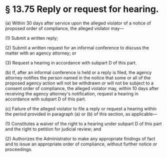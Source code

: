 # § 13.75   Reply or request for hearing.

(a) Within 30 days after service upon the alleged violator of a notice of proposed order of compliance, the alleged violator may—


(1) Submit a written reply;


(2) Submit a written request for an informal conference to discuss the matter with an agency attorney; or


(3) Request a hearing in accordance with subpart D of this part.


(b) If, after an informal conference is held or a reply is filed, the agency attorney notifies the person named in the notice that some or all of the proposed agency action will not be withdrawn or will not be subject to a consent order of compliance, the alleged violator may, within 10 days after receiving the agency attorney's notification, request a hearing in accordance with subpart D of this part.


(c) Failure of the alleged violator to file a reply or request a hearing within the period provided in paragraph (a) or (b) of this section, as applicable—


(1) Constitutes a waiver of the right to a hearing under subpart D of this part and the right to petition for judicial review; and


(2) Authorizes the Administrator to make any appropriate findings of fact and to issue an appropriate order of compliance, without further notice or proceedings.




